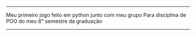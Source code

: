 *****************************************************
Meu primeiro jogo feito em python junto com meu grupo
Para disciplina de POO do meu 6° semestre da graduação
****************************************************
